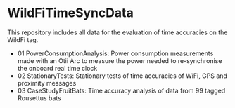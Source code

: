 # WildFiTimeSyncData
This repository includes all data for the evaluation of time accuracies on the WildFi tag.
* 01 PowerConsumptionAnalysis: Power consumption measurements made with an Otii Arc to measure the power needed to re-synchronise the onboard real time clock
* 02 StationaryTests: Stationary tests of time accuracies of WiFi, GPS and proximity messages
* 03 CaseStudyFruitBats: Time accuracy analysis of data from 99 tagged Rousettus bats
